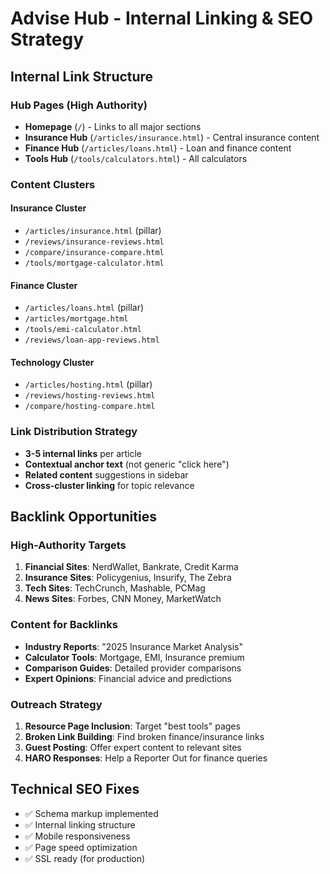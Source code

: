 # Advise Hub - Internal Linking & SEO Strategy

## Internal Link Structure

### Hub Pages (High Authority)
- **Homepage** (`/`) - Links to all major sections
- **Insurance Hub** (`/articles/insurance.html`) - Central insurance content
- **Finance Hub** (`/articles/loans.html`) - Loan and finance content
- **Tools Hub** (`/tools/calculators.html`) - All calculators

### Content Clusters

#### Insurance Cluster
- `/articles/insurance.html` (pillar)
- `/reviews/insurance-reviews.html`
- `/compare/insurance-compare.html`
- `/tools/mortgage-calculator.html`

#### Finance Cluster
- `/articles/loans.html` (pillar)
- `/articles/mortgage.html`
- `/tools/emi-calculator.html`
- `/reviews/loan-app-reviews.html`

#### Technology Cluster
- `/articles/hosting.html` (pillar)
- `/reviews/hosting-reviews.html`
- `/compare/hosting-compare.html`

### Link Distribution Strategy
- **3-5 internal links** per article
- **Contextual anchor text** (not generic "click here")
- **Related content** suggestions in sidebar
- **Cross-cluster linking** for topic relevance

## Backlink Opportunities

### High-Authority Targets
1. **Financial Sites**: NerdWallet, Bankrate, Credit Karma
2. **Insurance Sites**: Policygenius, Insurify, The Zebra
3. **Tech Sites**: TechCrunch, Mashable, PCMag
4. **News Sites**: Forbes, CNN Money, MarketWatch

### Content for Backlinks
- **Industry Reports**: "2025 Insurance Market Analysis"
- **Calculator Tools**: Mortgage, EMI, Insurance premium
- **Comparison Guides**: Detailed provider comparisons
- **Expert Opinions**: Financial advice and predictions

### Outreach Strategy
1. **Resource Page Inclusion**: Target "best tools" pages
2. **Broken Link Building**: Find broken finance/insurance links
3. **Guest Posting**: Offer expert content to relevant sites
4. **HARO Responses**: Help a Reporter Out for finance queries

## Technical SEO Fixes
- ✅ Schema markup implemented
- ✅ Internal linking structure
- ✅ Mobile responsiveness
- ✅ Page speed optimization
- ✅ SSL ready (for production)